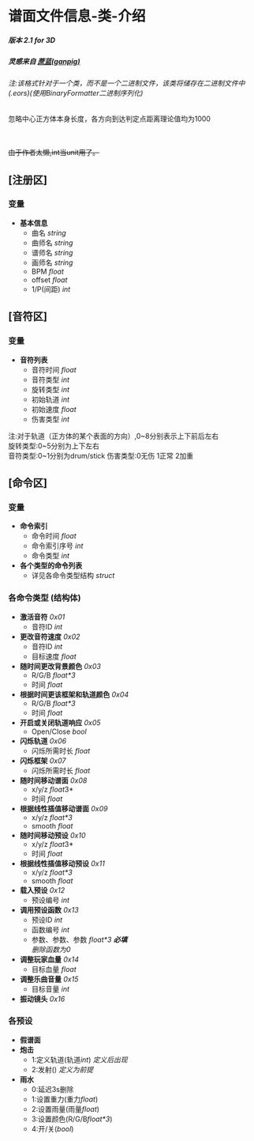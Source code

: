 # 谱面文件信息-类-介绍
##### 版本 2.1 for 3D
##### 灵感来自 [蔗蓝(ganpig)](https://github.com/ganpig)
###### *注:该格式针对于一个类，而不是一个二进制文件，该类将储存在二进制文件中(.eors)(使用BinaryFormatter二进制序列化)*

忽略中心正方体本身长度，各方向到达判定点距离理论值均为1000

<br><br>~~由于作者太懒,int当unit用了。~~

## \[注册区]
### 变量
+ **基本信息**
    + 曲名 *string*
    + 曲师名 *string*
    + 谱师名 *string*
    + 画师名 *string*
    + BPM *float*
    + offset *float*
    + 1/P(间距) *int*
## \[音符区]
### 变量
+ **音符列表**
  	+ 音符时间 *float*
  	+ 音符类型 *int*
    + 旋转类型 *int*
    + 初始轨道 *int*
    + 初始速度 *float*
    + 伤害类型 *int*

注:对于轨道（正方体的某个表面的方向）,0~8分别表示上下前后左右<br>
旋转类型:0~5分别为上下左右<br>
音符类型:0~1分别为drum/stick
伤害类型:0无伤 1正常 2加重

## \[命令区]
### 变量
+ **命令索引**
    + 命令时间 *float*
    + 命令索引序号 *int*
    + 命令类型 *int*
+ **各个类型的命令列表**
    + 详见各命令类型结构 *struct*
### 各命令类型 (结构体)
+ **激活音符** *0x01*
    + 音符ID *int*
+ **更改音符速度** *0x02*
    + 音符ID *int*
    + 目标速度 *float*
+ **随时间更改背景颜色** *0x03*
    + R/G/B *float\*3*
    + 时间 *float*
+ **根据时间更该框架和轨道颜色** *0x04*
    + R/G/B *float\*3*
    + 时间 *float*
+ **开启或关闭轨道响应** *0x05*
    + Open/Close *bool*
+ **闪烁轨道** *0x06*
    + 闪烁所需时长 *float*
+ **闪烁框架** *0x07*
    + 闪烁所需时长 *float*
+ **随时间移动谱面** *0x08*
    + x/y/z *float*3*
    + 时间 *float*
+ **根据线性插值移动谱面** *0x09*
    + x/y/z *float\*3*
    + smooth *float*
+ **随时间移动预设** *0x10*
    + x/y/z *float*3*
    + 时间 *float*
+ **根据线性插值移动预设** *0x11*
    + x/y/z *float\*3*
    + smooth *float*
+ **载入预设** *0x12*
    + 预设编号 *int*
+ **调用预设函数** *0x13*
    + 预设ID *int*
    + 函数编号 *int*
    + 参数、参数、参数 *float\*3* ***必填***
<br>*删除函数为0*
+ **调整玩家血量** *0x14*
    + 目标血量 *float*
+ **调整乐曲音量** *0x15*
    + 目标音量 *int*
+ **振动镜头** *0x16*
### 各预设
+ **假谱面**
+ **炮击**
    + 1:定义轨道(轨道*int*) *定义后出现*
    + 2:发射() *定义为前提*
+ **雨水**
    + 0:延迟3s删除
    + 1:设置重力(重力*float*)
    + 2:设置雨量(雨量*float*)
    + 3:设置颜色(R/G/B*float\*3*)
    + 4:开/关(*bool*)
      
